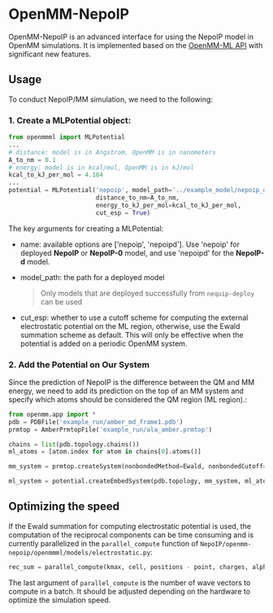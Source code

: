 # OpenMM-NepoIP

OpenMM-NepoIP is an advanced interface for using the NepoIP model in OpenMM simulations. It is implemented based on the [OpenMM-ML API](https://github.com/openmm/openmm-ml) with significant new features.

## Usage

To conduct NepoIP/MM simulation, we need to the following:

### 1. Create a MLPotential object:

```python
from openmmml import MLPotential
...
# distance: model is in Angstrom, OpenMM is in nanometers
A_to_nm = 0.1
# energy: model is in kcal/mol, OpenMM is in kJ/mol
kcal_to_kJ_per_mol = 4.184
...
potential = MLPotential('nepoip', model_path='../example_model/nepoip_dftb.pth',
                        distance_to_nm=A_to_nm,
                        energy_to_kJ_per_mol=kcal_to_kJ_per_mol,
                        cut_esp = True)
```

The key arguments for creating a MLPotential:

* name: available options are ['nepoip', 'nepoipd']. Use 'nepoip' for deployed **NepoIP** or **NepoIP-0** model, and use 'nepoipd' for the **NepoIP-d** model.

* model_path: the path for a deployed model

  >  Only models that are deployed successfully from `nequip-deploy` can be used

* cut_esp: whether to use a cutoff scheme for computing the external electrostatic potential on the ML region, otherwise, use the Ewald summation scheme as default. This will only be effective when the potential is added on a periodic OpenMM system.

### 2. Add the Potential on Our System

Since the prediction of NepoIP is the difference between the QM and MM energy, we need to add its prediction on the top of an MM system and specify which atoms should be considered the QM region (ML region).:

```python
from openmm.app import *
pdb = PDBFile('example_run/amber_md_frame1.pdb')
prmtop = AmberPrmtopFile('example_run/ala_amber.prmtop')

chains = list(pdb.topology.chains())
ml_atoms = [atom.index for atom in chains[0].atoms()]

mm_system = prmtop.createSystem(nonbondedMethod=Ewald, nonbondedCutoff=0.9*nanometers)

ml_system = potential.createEmbedSystem(pdb.topology, mm_system, ml_atoms)
```

## Optimizing the speed

If the Ewald summation for computing electrostatic potential is used, the computation of the reciprocal components can be time consuming and is currently parallelized in the `parallel_compute` function of `NepoIP/openmm-nepoip/openmmml/models/electrostatic.py`:

```python
rec_sum = parallel_compute(kmax, cell, positions - point, charges, alpha, volume, 256)
```

The last argument of  `parallel_compute` is the number of wave vectors to compute in a batch. It should be adjusted depending on the hardware to optimize the simulation speed.